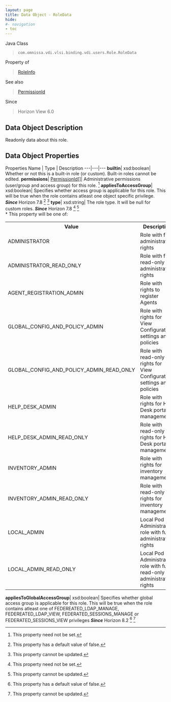```yaml
---
layout: page
title: Data Object - RoleData
hide:
#- navigation
- toc
---
```






Java Class
> `com.omnissa.vdi.vlsi.binding.vdi.users.Role.RoleData`

Property of
> [RoleInfo](vdi.users.Role.RoleInfo.md#field_detail)

See also
> [PermissionId](vdi.entity.PermissionId.md)

Since
> Horizon View 6.0


## Data Object Description

Readonly data about this role.

## Data Object Properties
Properties
Name |  Type |  Description
---|---|---
**builtin**|  xsd:boolean|  Whether or not this is a built-in role (or custom). Built-in roles cannot be edited.
**permissions**| [PermissionId[]](vdi.entity.PermissionId.md)|  Administrative permissions (user/group and access group) for this role. [^1]
**appliesToAccessGroup**|  xsd:boolean|  Specifies whether access group is applicable for this role. This will be true when the role contains atleast one object specific privilege.  **_Since_** Horizon 7.8 [^5] [^2]
**type**|  xsd:string|  The role type. It will be null for custom roles.  **_Since_** Horizon 7.8 [^1] [^2] <br>* This property will be one of:<br><table><tr><th>Value</th><th>Description</th></tr><tr><td>ADMINISTRATOR</td><td>Role with full administrative rights</td></tr><tr><td>ADMINISTRATOR_READ_ONLY</td><td>Role with full read-only administrative rights</td></tr><tr><td>AGENT_REGISTRATION_ADMIN</td><td>Role with rights to register Agents</td></tr><tr><td>GLOBAL_CONFIG_AND_POLICY_ADMIN</td><td>Role with rights for View Configuration settings and policies</td></tr><tr><td>GLOBAL_CONFIG_AND_POLICY_ADMIN_READ_ONLY</td><td>Role with read-only rights for View Configuration settings and policies</td></tr><tr><td>HELP_DESK_ADMIN</td><td>Role with rights for Help Desk portal management</td></tr><tr><td>HELP_DESK_ADMIN_READ_ONLY</td><td>Role with read-only rights for Help Desk portal management</td></tr><tr><td>INVENTORY_ADMIN</td><td>Role with rights for inventory management</td></tr><tr><td>INVENTORY_ADMIN_READ_ONLY</td><td>Role with read-only rights for inventory management</td></tr><tr><td>LOCAL_ADMIN</td><td>Local Pod Administration role with full administrative rights</td></tr><tr><td>LOCAL_ADMIN_READ_ONLY</td><td>Local Pod Administration role with full read-only administrative rights</td></tr></table>
**appliesToGlobalAccessGroup**|  xsd:boolean|  Specifies whether global access group is applicable for this role. This will be true when the role contains atleast one of FEDEREATED_LDAP_MANAGE, FEDEREATED_LDAP_VIEW, FEDERATED_SESSIONS_MANAGE or FEDERATED_SESSIONS_VIEW privileges  **_Since_** Horizon 8.2 [^5] [^2]
 


 


[^1]: This property need not be set.
[^2]: This property cannot be updated.
[^5]: This property has a default value of false.